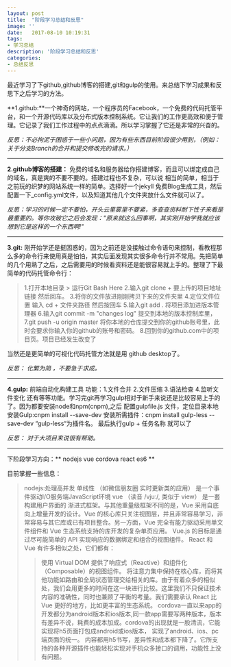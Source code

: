 ```yaml
---
layout: post
title:  "阶段学习总结和反思"
image: ''
date:   2017-08-10 10:19:31
tags: 
- 学习总结
description: '阶段学习总结和反思'
categories:
- 总结反思
---
```

 
 

最近学习了下github,github博客的搭建,git和gulp的使用。来总结下学习成果和反思下之后学习的方法。


**1.github:**一个神奇的网站，一个程序员的Facebook，一个免费的代码托管平台，和一个开源代码库以及分布式版本控制系统。它让我们的工作更高效和便于管理。它记录了我们工作过程中的点点滴滴。所以学习掌握了它还是非常的兴奋的。

*反思：不必拘泥于困惑于一些小问题，因为有些东西目前阶段很少用到，（例如：关于分支Branch的合并和提交修改完的请求。）*

*******

**2.github博客的搭建：** 免费的域名和服务器给你搭建博客，而且可以绑定成自己的域名，真是爽的不要不要的。搭建过程也不复杂，可以说
相当的简单，相当于之前玩的织梦的网站系统一样的简单。选择好一个jekyll 免费Blog生成工具，然后配置一下_config.yml文件，以及知道其他几个文件夹放什么文件就可以了。

*反思：学习的时候一定不要怕，开头云里雾里不要紧，多查查资料耐下性子来看是最重要的。等你攻破它之后会发现："原来就这么回事啊，其实刚开始学我就应该想到它是这样的一个东西啊!"*

*******

**3.git:** 刚开始学还是挺困惑的，因为之前还是没接触过命令语句来控制，看教程那么多的命令行来使用真是怕怕，其实后面发现其实很多命令行并不常用。先把简单的几个用熟了之后，之后需要用的时候看资料还是能很容易就上手的。整理了下最简单的代码托管命令行：

>1.打开本地目录 > 运行Git Bash Here
>2.输入git  clone + 要上传的项目地址链接 然后回车。
>3.将你的文件放进刚刚拷贝下来的文件夹里
>4.定位文件位置 输入 cd + 文件夹路径 然后按回车
>5.输入git add . 将项目添加进版本管理器
>6.输入git  commit -m "changes log"  提交到本地的版本控制库里，
>7.git push -u origin master  将你本地的仓库提交到你的github账号里，此时会要求你输入你的github的账号和密码。
>8.回到你的github.com中的项目页。项目已经发生改变了

当然还是更简单的可视化代码托管方法就是用 github desktop了。

*反思： 化繁为简 ，不要急于求成。*

*******

**4.gulp:** 前端自动化构建工具  功能：1.文件合并 2.文件压缩  3.语法检查 4.监听文件变化 还有等等功能。学习完git再学习gulp相对于新手来说还是比较容易上手的了。因为都要安装node和npm(cnpm),之后 配置gulpfile.js 文件，定位目录本地安装Gulp:cnpm install --save-dev
安装所需插件：cnpm install gulp-less --save-dev  “gulp-less“为插件名。 最后执行gulp + 任务名称 就可以了

*反思： 对于大项目来说很有帮助。*

*******

下阶段学习方向：** nodejs  vue   cordova  react  es6 **

目前掌握一些信息：

>nodejs:处理高并发 单线性 （如微信朋友圈 实时更新类的应用） 是一个事件驱动I/O服务端JavaScript环境
>vue （读音 /vjuː/, 类似于 view） 是一套构建用户界面的 渐进式框架。与其他重量级框架不同的是，Vue 采用自底向上增量开发的设计。Vue 的核心库只关注视图层，并且非常容易学习，非常容易与其它库或已有项目整合。另一方面，Vue 完全有能力驱动采用单文件组件和 Vue 生态系统支持的库开发的复杂单页应用。
Vue.js 的目标是通过尽可能简单的 API 实现响应的数据绑定和组合的视图组件。
>React 和 Vue 有许多相似之处，它们都有： 
> > 使用 Virtual DOM
> >  提供了响应式（Reactive）和组件化（Composable）的视图组件。
> >  将注意力集中保持在核心库，而将其他功能如路由和全局状态管理交给相关的库。由于有着众多的相似处，我们会用更多的时间在这一块进行比较。这里我们不只保证技术内容的准确性，同时也兼顾了平衡的考量。我们需要承认 React 比 Vue 更好的地方，比如更丰富的生态系统。
> cordova一直以来app的开发都分为android版本和ios版本,同一款app需要写两种版本，版本有差异不说，耗费的成本加成。cordova的出现就是一股清流，它能实现将h5页面打包成android或ios版本，
  实现了android、ios、pc端页面的统一。 内容都用h5书写，差异性和成本都下降了。它所支持的各种开源插件也能轻松实现对手机众多接口的调用，功能性上没有问题。 
	
	
	
	
	
	
	
	
	
	
	
	
	
	
	
	
	
	
	
	
	
	
	
